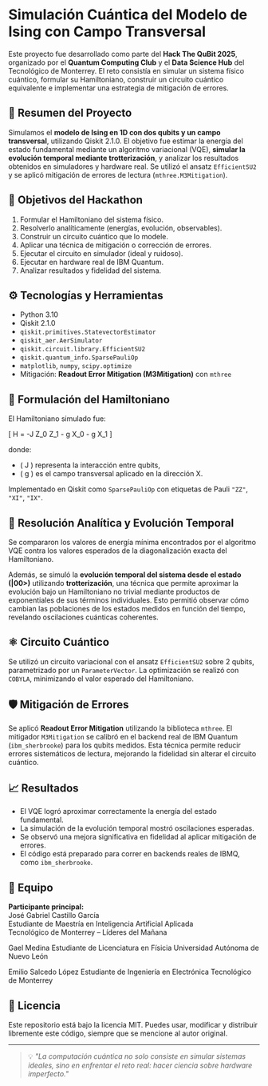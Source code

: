# Simulación Cuántica del Modelo de Ising con Campo Transversal

Este proyecto fue desarrollado como parte del **Hack The QuBit 2025**, organizado por el **Quantum Computing Club** y el **Data Science Hub** del Tecnológico de Monterrey. El reto consistía en simular un sistema físico cuántico, formular su Hamiltoniano, construir un circuito cuántico equivalente e implementar una estrategia de mitigación de errores.

## 📌 Resumen del Proyecto

Simulamos el **modelo de Ising en 1D con dos qubits y un campo transversal**, utilizando Qiskit 2.1.0. El objetivo fue estimar la energía del estado fundamental mediante un algoritmo variacional (VQE), **simular la evolución temporal mediante trotterización**, y analizar los resultados obtenidos en simuladores y hardware real. Se utilizó el ansatz `EfficientSU2` y se aplicó mitigación de errores de lectura (`mthree.M3Mitigation`).

## 🧠 Objetivos del Hackathon

1. Formular el Hamiltoniano del sistema físico.
2. Resolverlo analíticamente (energías, evolución, observables).
3. Construir un circuito cuántico que lo modele.
4. Aplicar una técnica de mitigación o corrección de errores.
5. Ejecutar el circuito en simulador (ideal y ruidoso).
6. Ejecutar en hardware real de IBM Quantum.
7. Analizar resultados y fidelidad del sistema.

## ⚙️ Tecnologías y Herramientas

- Python 3.10
- Qiskit 2.1.0
- `qiskit.primitives.StatevectorEstimator`
- `qiskit_aer.AerSimulator`
- `qiskit.circuit.library.EfficientSU2`
- `qiskit.quantum_info.SparsePauliOp`
- `matplotlib`, `numpy`, `scipy.optimize`
- Mitigación: **Readout Error Mitigation (M3Mitigation)** con `mthree`

## 🧮 Formulación del Hamiltoniano

El Hamiltoniano simulado fue:

\[
H = -J Z_0 Z_1 - g X_0 - g X_1
\]

donde:

- \( J \) representa la interacción entre qubits,
- \( g \) es el campo transversal aplicado en la dirección X.

Implementado en Qiskit como `SparsePauliOp` con etiquetas de Pauli `"ZZ"`, `"XI"`, `"IX"`.

## 🔬 Resolución Analítica y Evolución Temporal

Se compararon los valores de energía mínima encontrados por el algoritmo VQE contra los valores esperados de la diagonalización exacta del Hamiltoniano. 

Además, se simuló la **evolución temporal del sistema desde el estado \(|00>)** utilizando **trotterización**, una técnica que permite aproximar la evolución bajo un Hamiltoniano no trivial mediante productos de exponentiales de sus términos individuales. Esto permitió observar cómo cambian las poblaciones de los estados medidos en función del tiempo, revelando oscilaciones cuánticas coherentes.

## ⚛️ Circuito Cuántico

Se utilizó un circuito variacional con el ansatz `EfficientSU2` sobre 2 qubits, parametrizado por un `ParameterVector`. La optimización se realizó con `COBYLA`, minimizando el valor esperado del Hamiltoniano.

## 🛡️ Mitigación de Errores

Se aplicó **Readout Error Mitigation** utilizando la biblioteca `mthree`. El mitigador `M3Mitigation` se calibró en el backend real de IBM Quantum (`ibm_sherbrooke`) para los qubits medidos. Esta técnica permite reducir errores sistemáticos de lectura, mejorando la fidelidad sin alterar el circuito cuántico.

## 📈 Resultados

- El VQE logró aproximar correctamente la energía del estado fundamental.
- La simulación de la evolución temporal mostró oscilaciones esperadas.
- Se observó una mejora significativa en fidelidad al aplicar mitigación de errores.
- El código está preparado para correr en backends reales de IBMQ, como `ibm_sherbrooke`.

## 👥 Equipo

**Participante principal:**  
José Gabriel Castillo García  
Estudiante de Maestría en Inteligencia Artificial Aplicada  
Tecnológico de Monterrey – Líderes del Mañana

Gael Medina
Estudiante de Licenciatura en Físicia
Universidad Autónoma de Nuevo León

Emilio Salcedo López
Estudiante de Ingeniería en Electrónica
Tecnológico de Monterrey

## 📄 Licencia

Este repositorio está bajo la licencia MIT. Puedes usar, modificar y distribuir libremente este código, siempre que se mencione al autor original.

---

> 💡 *"La computación cuántica no solo consiste en simular sistemas ideales, sino en enfrentar el reto real: hacer ciencia sobre hardware imperfecto."*

